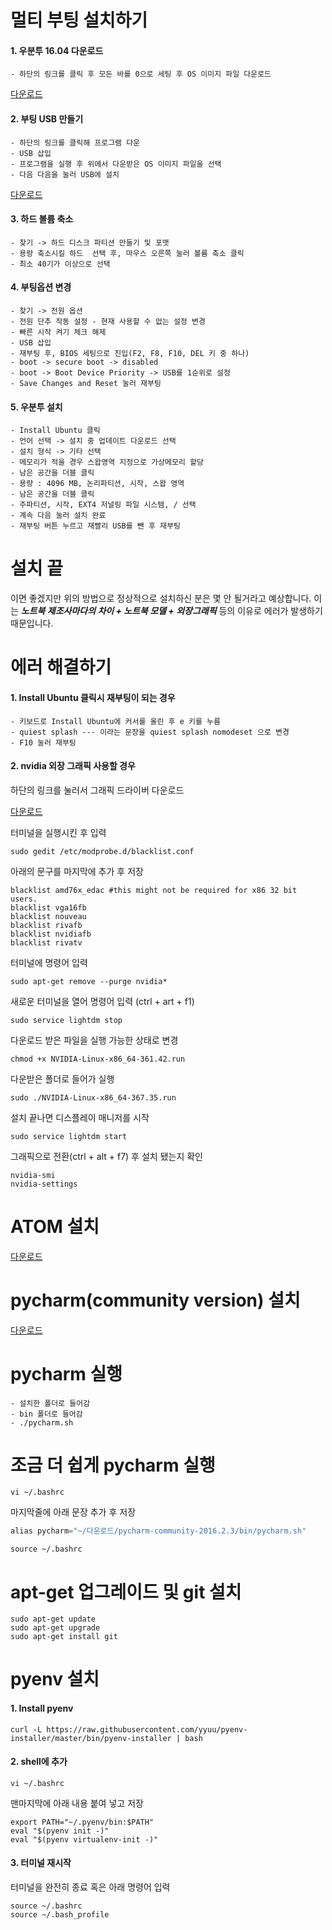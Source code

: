 # 멀티 부팅 설치하기

#### 1. 우분투 16.04 다운로드
```
- 하단의 링크를 클릭 후 모든 바를 0으로 세팅 후 OS 이미지 파일 다운로드  
```
[다운로드](https://www.ubuntu.com/download/desktop/contribute?version=16.04.1&architecture=amd64 "다운로드")

#### 2. 부팅 USB 만들기
```
- 하단의 링크를 클릭해 프로그램 다운
- USB 삽입
- 프로그램을 실행 후 위에서 다운받은 OS 이미지 파일을 선택
- 다음 다음을 눌러 USB에 설치  
```
[다운로드](https://www.pendrivelinux.com/universal-usb-installer-easy-as-1-2-3 "다운로드")

#### 3. 하드 볼륨 축소
```
- 찾기 -> 하드 디스크 파티션 만들기 및 포맷
- 용량 축소시킬 하드  선택 후, 마우스 오른쪽 눌러 볼륨 축소 클릭
- 최소 40기가 이상으로 선택
```
#### 4. 부팅옵션 변경
```
- 찾기 -> 전원 옵션
- 전원 단추 작동 설정 - 현재 사용할 수 없는 설정 변경
- 빠른 시작 켜기 체크 해제
- USB 삽입
- 재부팅 후, BIOS 세팅으로 진입(F2, F8, F10, DEL 키 중 하나)
- boot -> secure boot -> disabled
- boot -> Boot Device Priority -> USB를 1순위로 설정
- Save Changes and Reset 눌러 재부팅
```
#### 5. 우분투 설치
```
- Install Ubuntu 클릭
- 언어 선택 -> 설치 중 업데이트 다운로드 선택
- 설치 형식 -> 기타 선택
- 메모리가 적을 경우 스왑영역 지정으로 가상메모리 할당
- 남은 공간을 더블 클릭
- 용량 : 4096 MB, 논리파티션, 시작, 스왑 영역
- 남은 공간을 더블 클릭
- 주파티션, 시작, EXT4 저널링 파일 시스템, / 선택
- 계속 다음 눌러 설치 완료
- 재부팅 버튼 누르고 재빨리 USB를 뺀 후 재부팅
```
# 설치 끝
이면 좋겠지만 위의 방법으로 정상적으로 설치하신 분은 몇 안 될거라고 예상합니다. 이는 ***노트북 제조사마다의 차이 + 노트북 모델 + 외장그래픽*** 등의 이유로 에러가 발생하기 때문입니다. 
# 에러 해결하기

#### 1. Install Ubuntu 클릭시 재부팅이 되는 경우 
```
- 키보드로 Install Ubuntu에 커서를 올린 후 e 키를 누름
- quiest splash --- 이라는 문장을 quiest splash nomodeset 으로 변경
- F10 눌러 재부팅
```
#### 2. nvidia 외장 그래픽 사용할 경우

하단의 링크를 눌러서 그래픽 드라이버 다운로드  

[다운로드](http://www.nvidia.co.kr/Download/index.aspx?lang=kr "다운로드")

터미널을 실행시킨 후 입력
```
sudo gedit /etc/modprobe.d/blacklist.conf
```
아래의 문구를 마지막에 추가 후 저장
```
blacklist amd76x_edac #this might not be required for x86 32 bit users.
blacklist vga16fb
blacklist nouveau
blacklist rivafb
blacklist nvidiafb
blacklist rivatv
```
터미널에 명령어 입력 
```
sudo apt-get remove --purge nvidia*
```
새로운 터미널을 열어 명령어 입력 (ctrl + art + f1)
```
sudo service lightdm stop
```
다운로드 받은 파일을 실행 가능한 상태로 변경
```
chmod +x NVIDIA-Linux-x86_64-361.42.run
```
다운받은 폴더로 들어가 실행
```
sudo ./NVIDIA-Linux-x86_64-367.35.run
```
설치 끝나면 디스플레이 매니저를 시작
```
sudo service lightdm start
```
그래픽으로 전환(ctrl + alt + f7) 후 설치 됐는지 확인
```
nvidia-smi
nvidia-settings
```
# ATOM 설치
[다운로드](https://atom.io "다운로드")
# pycharm(community version) 설치
[다운로드](https://www.jetbrains.com/pycharm "다운로드")
# pycharm 실행
```
- 설치한 폴더로 들어감
- bin 폴더로 들어감
- ./pycharm.sh
```
# 조금 더 쉽게 pycharm 실행
```
vi ~/.bashrc
```
마지막줄에 아래 문장 추가 후 저장
```python
alias pycharm="~/다운로드/pycharm-community-2016.2.3/bin/pycharm.sh"
```
```
source ~/.bashrc
```
# apt-get 업그레이드 및 git 설치
```
sudo apt-get update
sudo apt-get upgrade
sudo apt-get install git
```
# pyenv 설치
#### 1. Install pyenv
```
curl -L https://raw.githubusercontent.com/yyuu/pyenv-installer/master/bin/pyenv-installer | bash
```
#### 2. shell에 추가
```
vi ~/.bashrc
```
맨마지막에 아래 내용 붙여 넣고 저장
```
export PATH="~/.pyenv/bin:$PATH"
eval "$(pyenv init -)"
eval "$(pyenv virtualenv-init -)"
```
#### 3. 터미널 재시작
터미널을 완전히 종료 혹은 아래 명령어 입력
```
source ~/.bashrc
source ~/.bash_profile
```

